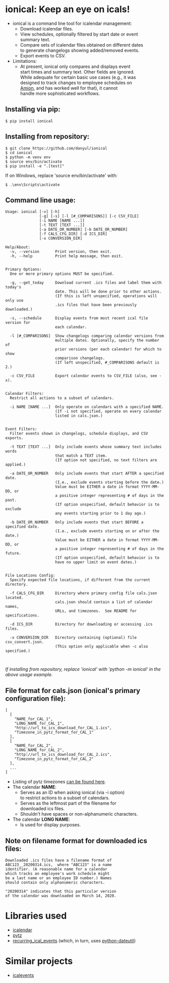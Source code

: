 
# ionical: Keep an eye on icals!

- ionical is a command line tool for icalendar management:  
  - Download icalendar files.
  - View schedules, optionally filtered by start date or event   
    summary text.
  - Compare sets of icalendar files obtained on different dates  
    to generate changelogs showing added/removed events.
  - Export events to CSV.
- Limitations: 
  - At present, ionical only compares and displays event  
    start times and summary text.  Other fields are ignored.  
    While adequate for certain basic use cases (e.g., it was  
    designed to track changes to employee schedules on  
    [Amion](https://amion.com/), and has worked well for that), it cannot   
    handle more sophisticated workflows.  
  

## Installing via pip:
```
$ pip install ionical
```
  

## Installing from repository:
```
$ git clone https://github.com/danyul/ionical
$ cd ionical
$ python -m venv env
$ source env/bin/activate
$ pip install -e ".[test]"
```
If on Windows, replace 'source env/bin/activate' with:
```
$ .\env\Scripts\activate
```
  


## Command line usage:
```
Usage: ionical [-v] [-h] 
               [-g] [-s] [-l [#_COMPARISONS]] [-c CSV_FILE] 
               [-i NAME [NAME ...]] 
               [-t TEXT [TEXT ...]] 
               [-a DATE_OR_NUMBER] [-b DATE_OR_NUMBER]
               [-f CALS_CFG_DIR] [-d ICS_DIR] 
               [-x CONVERSION_DIR]

Help/About:
  -v, --version       Print version, then exit.
  -h, --help          Print help message, then exit.


Primary Options:
  One or more primary options MUST be specified.

  -g, --get_today     Download current .ics files and label them with today's
                      date. This will be done prior to other actions.
                      (If this is left unspecified, operations will only use
                      .ics files that have been previously downloaded.)

  -s, --schedule      Display events from most recent ical file version for
                      each calendar.

  -l [#_COMPARISONS]  Show changelogs comparing calendar versions from
                      multiple dates. Optionally, specify the number of
                      prior versions (per each calendar) for which to show
                      comparison changelogs.
                      (If left unspecified, #_COMPARISONS default is 2.)

  -c CSV_FILE         Export calendar events to CSV_FILE (also, see -x).


Calendar Filters:
  Restrict all actions to a subset of calendars.

  -i NAME [NAME ...]  Only operate on calendars with a specified NAME.
                      (If -i not specified, operate on every calendar
                      listed in cals.json.)


Event Filters:
  Filter events shown in changelogs, schedule displays, and CSV exports.

  -t TEXT [TEXT ...]  Only include events whose summary text includes words
                      that match a TEXT item.
                      (If option not specified, no text filters are applied.)

  -a DATE_OR_NUMBER   Only include events that start AFTER a specified date.
                      (I.e., exclude events starting before the date.)
                      Value must be EITHER a date in format YYYY-MM-DD, or
                      a positive integer representing # of days in the past.
                      (If option unspecified, default behavior is to exclude
                      any events starting prior to 1 day ago.)

  -b DATE_OR_NUMBER   Only include events that start BEFORE a specified date.
                      (I.e., exclude events starting on or after the date.)
                      Value must be EITHER a date in format YYYY-MM-DD, or
                      a positive integer representing # of days in the future.
                      (If option unspecified, default behavior is to
                      have no upper limit on event dates.)


File Locations Config:
  Specify expected file locations, if different from the current directory.

  -f CALS_CFG_DIR     Directory where primary config file cals.json located.
                      cals.json should contain a list of calendar names,
                      URLs, and timezones.  See README for specifications.

  -d ICS_DIR          Directory for downloading or accessing .ics files.

  -x CONVERSION_DIR   Directory containing (optional) file csv_convert.json.
                      (This option only applicable when -c also specified.)



```

*If installing from repository, replace 'ionical' with 'python -m ionical' 
 in the above usage example.*
   
  
## File format for cals.json (ionical's primary configuration file):
```
[
  [
    "NAME_for_CAL_1", 
    "LONG_NAME_for_CAL_1", 
    "http://url_to_ics_download_for_CAL_1.ics", 
    "Timezone_in_pytz_format_for_CAL_1"
  ],
  [
    "NAME_for_CAL_2", 
    "LONG_NAME_for_CAL_2", 
    "http://url_to_ics_download_for_CAL_2.ics", 
    "Timezone_in_pytz_format_for_CAL_2"
  ],
  ...
]
```
 - Listing of pytz timezones [can be found here](https://stackoverflow.com/questions/13866926/is-there-a-list-of-pytz-timezones).
 - The calendar **NAME**:
     - Serves as an ID when asking ionical (via -i option)    
       to restrict actions to a subset of calendars.
     - Serves as the leftmost part of the filename for  
       downloaded ics files.
     - Shouldn't have spaces or non-alphanumeric characters.  
 - The calendar **LONG NAME**:
     - Is used for display purposes.
  

## Note on filename format for downloaded ics files:

    Downloaded .ics files have a filename format of   
    ABC123__20200314.ics,  where "ABC123" is a name  
    identifier. (A reasonable name for a calendar  
    which tracks an employee's work schedule might  
    be a last name or an employee ID number.) Names  
    should contain only alphanumeric characters.  
  
    "20200314" indicates that this particular version  
    of the calendar was downloaded on March 14, 2020.  
  

# Libraries used

- [icalendar](https://pypi.org/project/icalendar/)
- [pytz](https://pypi.org/project/pytz/)
- [recurring_ical_events](https://pypi.org/project/recurring-ical-events/)
  (which, in turn, uses [python-dateutil](https://pypi.org/project/python-dateutil/))
  

# Similar projects

- [icalevents](https://github.com/irgangla/icalevents)
  

